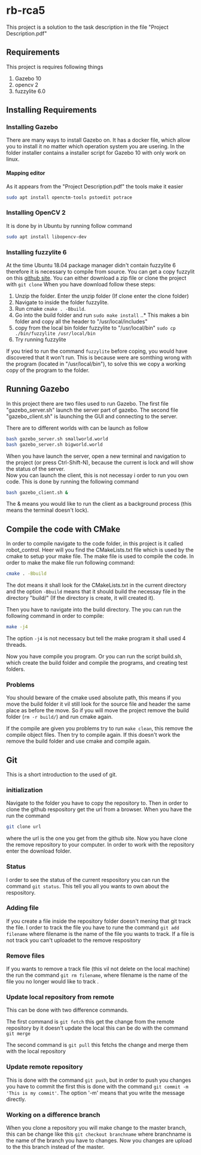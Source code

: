 # rb-rca5
This project is a solution to the task description in the file "Project Description.pdf"

## Requirements
This project is requires following things 

1. Gazebo 10
2. opencv 2
3. fuzzylite 6.0

## Installing Requirements

### Installing Gazebo
There are many ways to install Gazebo on. It has a docker file, which allow you to install it no matter which operation system you are usering. In the folder installer contains a installer script for Gazebo 10 with only work on linux. 
#### Mapping editor
As it appears from the "Project Description.pdf" the tools make it easier 
``` bash
sudo apt install openctm-tools pstoedit potrace
```

### Installing OpenCV 2
It is done by in Ubuntu by running follow command
``` bash
sudo apt install libopencv-dev
```

### Installing fuzzylite 6
At the time Ubuntu 18.04 package manager didn't contain fuzzylite 6 therefore it is necessary to compile from source. 
You can get a copy fuzzylit on this [github site](https://github.com/fuzzylite/fuzzylite). 
You can either download a zip file or clone the project with `git clone`
When you have download follow these steps:
1. Unzip the folder. Enter the unzip folder (If clone enter the clone folder)
2. Navigate to inside the folder fuzzylite.
3. Run cmake `cmake . -Bbuild`. 
4. Go into the build folder and run `sudo make install`
..* This makes a bin folder and copy all the header to "/usr/local/includes" 
5. copy from the local bin folder fuzzylite to "/usr/local/bin" 
`sudo cp ./bin/fuzzylite /usr/local/bin`
6. Try running fuzzylite

If you tried to run the command `fuzzylite` before coping, you would have discovered that it won't run. This is because were are somthing wrong with the program (located in "/usr/local/bin"), to  solve this we copy a working copy of the program to the folder. 
## Running Gazebo
In this project there are two files used to run Gazebo. The first file "gazebo_server.sh" launch the server part of gazebo. The second file "gazebo_client.sh" is launching the GUI and connecting to the server.

There are to different worlds with can be launch as follow 
``` bash
bash gazebo_server.sh smallworld.world
bash gazebo_server.sh bigworld.world
```
When you have launch the server, open a new terminal and navigation to the project (or press Ctrl-Shift-N), because the current is lock and will show the status of the server.  
Now you can launch the client, this is not necessay i order to run you own code. This is done by running the following command 
``` bash
bash gazebo_client.sh & 
```
The & means you would like to run the client as a background process (this means the terminal doesn't lock). 

## Compile the code with CMake
In order to compile navigate to the code folder, in this project is it called robot_control. Heer will you find the CMakeLists.txt file which is used by the cmake to setup your make file. The make file is used to compile the code. 
In order to make the make file run following command:
``` bash 
cmake . -Bbuild
```
The dot means it shall look for the CMakeLists.txt in the current directory and the option `-Bbuild` means that it should build the necessay file in the directory "build/" (If the directory is create, it will created it). 

Then you have to navigate into the build directory. The you can run the following command in order to compile: 
``` bash 
make -j4
```
The option `-j4` is not necessacy but tell the make program it shall used 4 threads. 

Now you have compile you program. Or you can run the script build.sh, which create the build folder and compile the programs, and creating test folders.

### Problems 
You should beware of the cmake used absolute path, this means if you move the build folder it vil still look for the source file and header the same place as before the move. So if you will move the project remove the build folder (`rm -r build/`) and run cmake again. 

If the compile are given you problems try to run `make clean`, this remove the compile object files. Then try to compile again.  If this doesn't work the remove the build folder and use cmake and compile again. 

## Git
This is a short introduction to the used of git. 
### initialization
Navigate to the folder you have to copy the repository to. Then in order to clone the github respository get the url from a browser. 
When you have the run the command 
``` bash
git clone url
```
where the url is the one you get from the github site. 
Now you have clone the remove repository to your computer. In order to work with the repository enter the download folder. 

### Status 
I order to see the status of the current respository you can run the command `git status`. This tell you all you wants to own about the respository. 

### Adding file
If you create a file inside the repository folder doesn't mening that git track the file. I order to track the file you have to rune the command `git add filename` where filename is the name of the file you wants to track. If a file is not track you can't uploadet to the remove respository


### Remove files
If you wants to remove a track file (this vil not delete on the local machine) the run the command `git rm filename`, where filename is the name of the file you no longer would like to track .

### Update local repository from remote
This can be done with two difference commands. 

The first command is `git fetch` this get the change from the remote repository by it doesn't update the local this can be do with the command `git merge`

The second command is `git pull`  this fetchs the change and merge them with the local repository

### Update remote repository
This is done with the command `git push`, but in order to push you changes you have to commit the first this is done with the command `git commit -m 'This is my commit'`. The option '-m' means that you write the message directly.

### Working on a difference branch 
When you clone a repository you will make change to the master branch, this can be change like this `git checkout branchname` where branchname is the name of the branch you have to changes. Now you changes are upload to the this branch instead of the master. 



